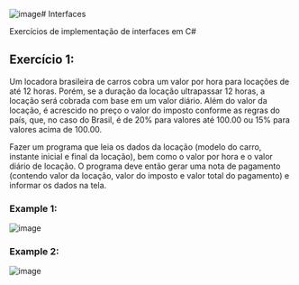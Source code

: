 ![image](https://github.com/MiloVSM/interface_exercises/assets/101025307/1b287dcf-092c-416b-90ac-014570ef65fa)# Interfaces

Exercícios de implementação de interfaces em C#

## Exercício 1:

Um locadora brasileira de carros cobra um valor por hora para locações de até 12 horas. Porém, se a duração da locação ultrapassar 12 horas, a locação será cobrada com base em um valor diário. Além do valor da locação, é acrescido no preço o valor do imposto conforme as regras do país, que, no caso do Brasil, é de 20% para valores até 100.00 ou 15% para valores acima de 100.00.

Fazer um programa que leia os dados da locação (modelo do carro, instante inicial e final da locação), bem como o valor por hora e o valor diário de locação. O programa deve então gerar uma nota de pagamento (contendo valor da locação, valor do imposto e valor total do pagamento) e informar os dados na tela.

### Example 1:

![image](https://github.com/MiloVSM/interface_exercises/assets/101025307/0ba1166c-df91-458d-908e-7fa527673789)


### Example 2:

![image](https://github.com/MiloVSM/interface_exercises/assets/101025307/ced5011c-a3e1-4b26-b3cc-a7576d39b5ac)

